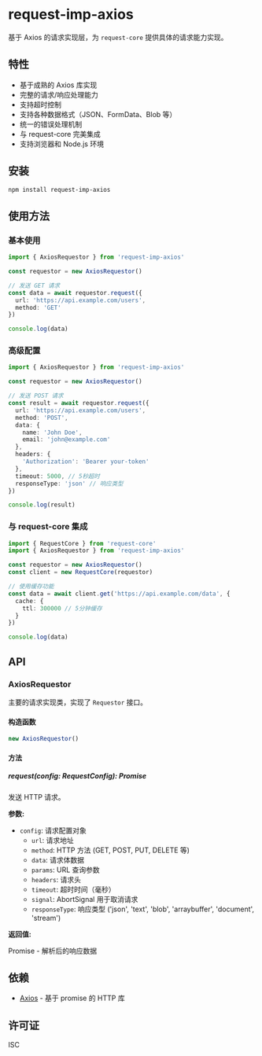 # request-imp-axios

基于 Axios 的请求实现层，为 `request-core` 提供具体的请求能力实现。

## 特性

- 基于成熟的 Axios 库实现
- 完整的请求/响应处理能力
- 支持超时控制
- 支持各种数据格式（JSON、FormData、Blob 等）
- 统一的错误处理机制
- 与 request-core 完美集成
- 支持浏览器和 Node.js 环境

## 安装

```bash
npm install request-imp-axios
```

## 使用方法

### 基本使用

```typescript
import { AxiosRequestor } from 'request-imp-axios'

const requestor = new AxiosRequestor()

// 发送 GET 请求
const data = await requestor.request({
  url: 'https://api.example.com/users',
  method: 'GET'
})

console.log(data)
```

### 高级配置

```typescript
import { AxiosRequestor } from 'request-imp-axios'

const requestor = new AxiosRequestor()

// 发送 POST 请求
const result = await requestor.request({
  url: 'https://api.example.com/users',
  method: 'POST',
  data: {
    name: 'John Doe',
    email: 'john@example.com'
  },
  headers: {
    'Authorization': 'Bearer your-token'
  },
  timeout: 5000, // 5秒超时
  responseType: 'json' // 响应类型
})

console.log(result)
```

### 与 request-core 集成

```typescript
import { RequestCore } from 'request-core'
import { AxiosRequestor } from 'request-imp-axios'

const requestor = new AxiosRequestor()
const client = new RequestCore(requestor)

// 使用缓存功能
const data = await client.get('https://api.example.com/data', {
  cache: {
    ttl: 300000 // 5分钟缓存
  }
})

console.log(data)
```

## API

### AxiosRequestor

主要的请求实现类，实现了 `Requestor` 接口。

#### 构造函数

```typescript
new AxiosRequestor()
```

#### 方法

##### request<T>(config: RequestConfig): Promise<T>

发送 HTTP 请求。

**参数:**

- `config`: 请求配置对象
  - `url`: 请求地址
  - `method`: HTTP 方法 (GET, POST, PUT, DELETE 等)
  - `data`: 请求体数据
  - `params`: URL 查询参数
  - `headers`: 请求头
  - `timeout`: 超时时间（毫秒）
  - `signal`: AbortSignal 用于取消请求
  - `responseType`: 响应类型 ('json', 'text', 'blob', 'arraybuffer', 'document', 'stream')

**返回值:**

Promise<T> - 解析后的响应数据

## 依赖

- [Axios](https://axios-http.com/) - 基于 promise 的 HTTP 库

## 许可证

ISC